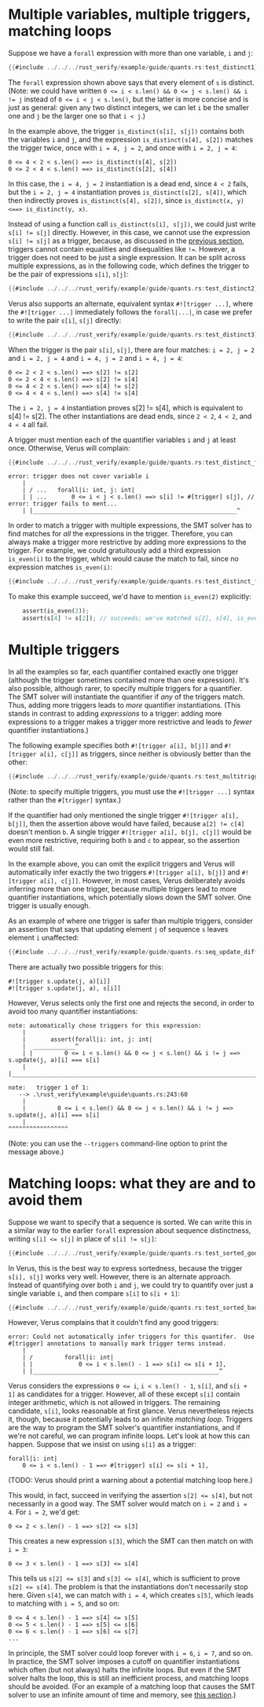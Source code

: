 # Multiple variables, multiple triggers, matching loops

Suppose we have a `forall` expression with more than one variable, `i` and `j`:

```rust
{{#include ../../../rust_verify/example/guide/quants.rs:test_distinct1}}
```

The `forall` expression shown above says that every element of `s` is distinct.
(Note: we could have written
`0 <= i < s.len() && 0 <= j < s.len() && i != j`
instead of
`0 <= i < j < s.len()`,
but the latter is more concise and is just as general:
given any two distinct integers, we can let `i` be the smaller one
and `j` be the larger one so that `i < j`.)

In the example above, the trigger `is_distinct(s[i], s[j])`
contains both the variables `i` and `j`,
and the expression `is_distinct(s[4], s[2])` matches the trigger twice,
once with `i = 4, j = 2`, and once with `i = 2, j = 4`:

```
0 <= 4 < 2 < s.len() ==> is_distinct(s[4], s[2])
0 <= 2 < 4 < s.len() ==> is_distinct(s[2], s[4])
```

In this case, the `i = 4, j = 2` instantiation is a dead end, since `4 < 2` fails,
but the `i = 2, j = 4` instantiation proves `is_distinct(s[2], s[4])`,
which then indirectly proves `is_distinct(s[4], s[2])`,
since `is_distinct(x, y) <==> is_distinct(y, x)`.

Instead of using a function call `is_distinct(s[i], s[j])`,
we could just write `s[i] != s[j]` directly.
However, in this case, we cannot use the expression `s[i] != s[j]` as a trigger,
because, as discussed in the [previous section](./forall.md),
triggers cannot contain equalities and disequalities like `!=`.
However, a trigger does not need to be just a single expression.
It can be split across multiple expressions,
as in the following code, which defines the trigger to be the pair of expressions
`s[i]`, `s[j]`:

```rust
{{#include ../../../rust_verify/example/guide/quants.rs:test_distinct2}}
```

Verus also supports an alternate, equivalent syntax `#![trigger ...]`,
where the `#![trigger ...]` immediately follows the `forall|...|`,
in case we prefer to write the pair `s[i]`, `s[j]` directly:

```rust
{{#include ../../../rust_verify/example/guide/quants.rs:test_distinct3}}
```

When the trigger is the pair `s[i]`, `s[j]`,
there are four matches: `i = 2, j = 2` and `i = 2, j = 4` and `i = 4, j = 2` and `i = 4, j = 4`:

```
0 <= 2 < 2 < s.len() ==> s[2] != s[2]
0 <= 2 < 4 < s.len() ==> s[2] != s[4]
0 <= 4 < 2 < s.len() ==> s[4] != s[2]
0 <= 4 < 4 < s.len() ==> s[4] != s[4]
```

The `i = 2, j = 4` instantiation proves s[2] != s[4],
which is equivalent to s[4] != s[2].
The other instantiations are dead ends, since `2 < 2`, `4 < 2`, and `4 < 4` all fail.

A trigger must mention each of the quantifier variables `i` and `j` at least once.
Otherwise, Verus will complain:

```rust
{{#include ../../../rust_verify/example/guide/quants.rs:test_distinct_fail1}}
```
```
error: trigger does not cover variable i
    |
    | / ...   forall|i: int, j: int|
    | | ...       0 <= i < j < s.len() ==> s[i] != #[trigger] s[j], // error: trigger fails to ment...
    | |__________________________________________________________^
```

In order to match a trigger with multiple expressions,
the SMT solver has to find matches for *all* the expressions in the trigger.
Therefore,
you can always make a trigger more restrictive by adding more expressions to the trigger.
For example, we could gratuitously add a third expression `is_even(i)`
to the trigger, which would cause the match to fail,
since no expression matches `is_even(i)`:

```rust
{{#include ../../../rust_verify/example/guide/quants.rs:test_distinct_fail2}}
```

To make this example succeed, we'd have to mention `is_even(2)` explicitly:
```rust
    assert(is_even(2));
    assert(s[4] != s[2]); // succeeds; we've matched s[2], s[4], is_even(2)
```

# Multiple triggers

In all the examples so far,
each quantifier contained exactly one trigger
(although the trigger sometimes contained more than one expression).
It's also possible, although rarer,
to specify multiple triggers for a quantifier.
The SMT solver will instantiate the quantifier if *any* of the triggers match.
Thus, adding more triggers leads to *more* quantifier instantiations.
(This stands in contrast to adding *expressions* to a trigger:
adding more expressions to a trigger makes a trigger more restrictive
and leads to *fewer* quantifier instantiations.)

The following example specifies both `#![trigger a[i], b[j]]` and `#![trigger a[i], c[j]]`
as triggers, since neither is obviously better than the other:

```rust
{{#include ../../../rust_verify/example/guide/quants.rs:test_multitriggers}}
```

(Note: to specify multiple triggers, you must use the `#![trigger ...]` syntax
rather than the `#[trigger]` syntax.)

If the quantifier had only mentioned the single trigger `#![trigger a[i], b[j]]`,
then the assertion above would have failed, because `a[2] != c[4]` doesn't mention `b`.
A single trigger `#![trigger a[i], b[j], c[j]]` would be even more restrictive,
requiring both `b` and `c` to appear, so the assertion would still fail.

In the example above, you can omit the explicit triggers and
Verus will automatically infer exactly the two triggers
`#![trigger a[i], b[j]]` and `#![trigger a[i], c[j]]`.
However, in most cases, Verus deliberately avoids inferring more than one trigger,
because multiple triggers lead to more quantifier instantiations,
which potentially slows down the SMT solver.
One trigger is usually enough.

As an example of where one trigger is safer than multiple triggers,
consider an assertion that says that updating element `j`
of sequence `s` leaves element `i` unaffected:

```rust
{{#include ../../../rust_verify/example/guide/quants.rs:seq_update_different}}
```

There are actually two possible triggers for this:

```
#![trigger s.update(j, a)[i]]
#![trigger s.update(j, a), s[i]]
```

However, Verus selects only the first one and rejects the second,
in order to avoid too many quantifier instantiations:

```
note: automatically chose triggers for this expression:
    |
    |       assert(forall|i: int, j: int|
    |  ____________^
    | |         0 <= i < s.len() && 0 <= j < s.len() && i != j ==> s.update(j, a)[i] === s[i]
    | |_____________________________________________________________________________________^

note:   trigger 1 of 1:
   --> .\rust_verify\example\guide\quants.rs:243:60
    |
    |         0 <= i < s.len() && 0 <= j < s.len() && i != j ==> s.update(j, a)[i] === s[i]
    |                                                            ^^^^^^^^^^^^^^^^^
```

(Note: you can use the `--triggers` command-line option to print the message above.)

# Matching loops: what they are and to avoid them

Suppose we want to specify that a sequence is sorted.
We can write this in a similar way to the earlier `forall` expression
about sequence distinctness,
writing `s[i] <= s[j]` in place of `s[i] != s[j]`:

```rust
{{#include ../../../rust_verify/example/guide/quants.rs:test_sorted_good}}
```

In Verus, this is the best way to express sortedness,
because the trigger `s[i], s[j]` works very well.
However, there is an alternate approach.
Instead of quantifying over both `i` and `j`,
we could try to quantify over just a single variable `i`,
and then compare `s[i]` to `s[i + 1]`:

```rust
{{#include ../../../rust_verify/example/guide/quants.rs:test_sorted_bad1}}
```

However, Verus complains that it couldn't find any good triggers:

```
error: Could not automatically infer triggers for this quantifer.  Use #[trigger] annotations to manually mark trigger terms instead.
    |
    | /         forall|i: int|
    | |             0 <= i < s.len() - 1 ==> s[i] <= s[i + 1],
    | |_____________________________________________________^
```

Verus considers the expressions `0 <= i`, `i < s.len() - 1`, `s[i]`, and `s[i + 1]`
as candidates for a trigger.
However, all of these except `s[i]` contain integer arithmetic, which is not allowed in triggers.
The remaining candidate, `s[i]`, looks reasonable at first glance.
Verus nevertheless rejects it, though, because it potentially leads to an infinite *matching loop*.
Triggers are the way to program the SMT solver's quantifier instantiations,
and if we're not careful, we can program infinite loops.
Let's look at how this can happen.
Suppose that we insist on using `s[i]` as a trigger:

```
forall|i: int|
    0 <= i < s.len() - 1 ==> #[trigger] s[i] <= s[i + 1],
```

(TODO: Verus should print a warning about a potential matching loop here.)

This would, in fact, succeed in verifying the assertion `s[2] <= s[4]`,
but not necessarily in a good way.
The SMT solver would match on `i = 2` and `i = 4`.
For `i = 2`, we'd get:

```
0 <= 2 < s.len() - 1 ==> s[2] <= s[3]
```

This creates a new expression `s[3]`, which the SMT can then match on with `i = 3`:

```
0 <= 3 < s.len() - 1 ==> s[3] <= s[4]
```

This tells us `s[2] <= s[3]` and `s[3] <= s[4]`,
which is sufficient to prove `s[2] <= s[4]`.
The problem is that the instantiations don't necessarily stop here.
Given `s[4]`, we can match with `i = 4`, which creates `s[5]`,
which leads to matching with `i = 5`, and so on:

```
0 <= 4 < s.len() - 1 ==> s[4] <= s[5]
0 <= 5 < s.len() - 1 ==> s[5] <= s[6]
0 <= 6 < s.len() - 1 ==> s[6] <= s[7]
...
```

In principle, the SMT solver could loop forever with `i = 6`, `i = 7`, and so on.
In practice, the SMT solver imposes a cutoff on quantifier instantiations which often
(but not always) halts the infinite loops.
But even if the SMT solver halts the loop,
this is still an inefficient process,
and matching loops should be avoided.
(For an example of a matching loop that causes the SMT solver to use an infinite
amount of time and memory, see [this section](./profiling.md).)
